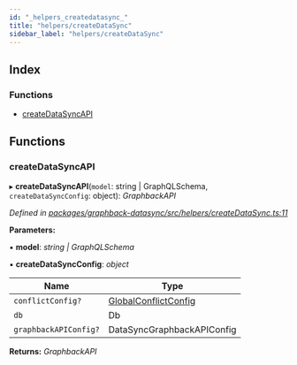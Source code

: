 ```yaml
---
id: "_helpers_createdatasync_"
title: "helpers/createDataSync"
sidebar_label: "helpers/createDataSync"
---
```


## Index

### Functions

* [createDataSyncAPI](_helpers_createdatasync_.md#createdatasyncapi)

## Functions

###  createDataSyncAPI

▸ **createDataSyncAPI**(`model`: string | GraphQLSchema, `createDataSyncConfig`: object): *GraphbackAPI*

*Defined in [packages/graphback-datasync/src/helpers/createDataSync.ts:11](https://github.com/aerogear/graphback/blob/bc616b51/packages/graphback-datasync/src/helpers/createDataSync.ts#L11)*

**Parameters:**

▪ **model**: *string | GraphQLSchema*

▪ **createDataSyncConfig**: *object*

Name | Type |
------ | ------ |
`conflictConfig?` | [GlobalConflictConfig](../interfaces/_util_.globalconflictconfig.md) |
`db` | Db |
`graphbackAPIConfig?` | DataSyncGraphbackAPIConfig |

**Returns:** *GraphbackAPI*
